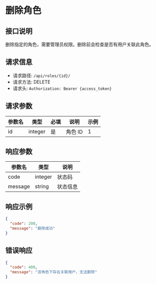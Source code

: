 # 删除角色

## 接口说明

删除指定的角色，需要管理员权限。删除前会检查是否有用户关联此角色。

## 请求信息

- 请求路径: `/api/roles/{id}/`
- 请求方法: DELETE
- 请求头: `Authorization: Bearer {access_token}`

## 请求参数

| 参数名 | 类型    | 必填 | 说明    | 示例 |
| ------ | ------- | ---- | ------- | ---- |
| id     | integer | 是   | 角色 ID | 1    |

## 响应参数

| 参数名  | 类型    | 说明     |
| ------- | ------- | -------- |
| code    | integer | 状态码   |
| message | string  | 状态信息 |

## 响应示例

```json
{
  "code": 200,
  "message": "删除成功"
}
```

## 错误响应

```json
{
  "code": 400,
  "message": "该角色下存在关联用户，无法删除"
}
```
